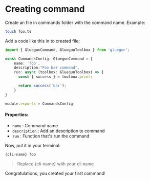 # Creating command

Create an file in commands folder with the command name. Example:

```bash
touch foo.ts
```
Add a code like this in to created file;

```typescript
import { GluegunCommand, GluegunToolbox } from 'gluegun';

const CommandsConfig: GluegunCommand = {
    name: 'foo',
    description:"Foo bar command",
    run: async (toolbox: GluegunToolbox) => {
      const { success } = toolbox.print;

      return success('bar');
    }
}

module.exports = CommandsConfig;
```
#### Properties:

- `name` : Command name
- `description` : Add an description to command
- `run` : Function that's run the command

Now, put it in your terminal:
```bash
{cli-name} foo
```

> Replace {cli-name} with your cli name

Congratulations, you created your first command!
